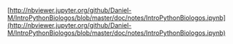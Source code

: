 [http://nbviewer.jupyter.org/github/Daniel-M/IntroPythonBiologos/blob/master/doc/notes/IntroPythonBiologos.ipynb](http://nbviewer.jupyter.org/github/Daniel-M/IntroPythonBiologos/blob/master/doc/notes/IntroPythonBiologos.ipynb)
